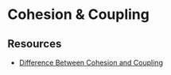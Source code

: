 # Cohesion & Coupling

## Resources

- [Difference Between Cohesion and Coupling](https://stackoverflow.com/questions/3085285/difference-between-cohesion-and-coupling)

